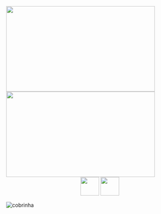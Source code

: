 <div>
<img height="230px" width="400px" src="https://github-readme-stats.vercel.app/api?username=glauberperez&theme=chartreuse-dark&count_private=1&hide_border=1&show_icons=true">
<img height="230px" width="400px" src="https://github-readme-stats.vercel.app/api/top-langs/?username=glauberperez&layout=compact&theme=chartreuse-dark">
</div>
<div align="center">
<img height="50px" width="50px" src="https://cdn.jsdelivr.net/gh/devicons/devicon/icons/javascript/javascript-original.svg"/>
<img height="50px" width="50px" src="https://cdn.jsdelivr.net/gh/devicons/devicon/icons/linux/linux-original.svg"/>


</div>


![cobrinha](https://raw.githubusercontent.com/glauberperez/glauberperez/output/github-contribution-grid-snake.svg)
